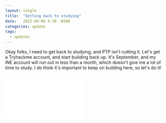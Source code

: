 ```yaml
---
layout: single
title:  "Getting back to studying"
date:   2022-09-06 4:30 -0500
categories: update
tags:
  - updates
---
```

Okay folks, I need to get back to studying, and PTP isn't cutting it.  Let's get a Tryhackme account, and start building back up.  It's September, and my INE account will run out in less than a month, which doesn't give me a lot of time to study.  I do think it's important to keep on building here, so let's do it!

<img src="/images/THMlogo.png" alt="Try Hack Me" width="50%"/>